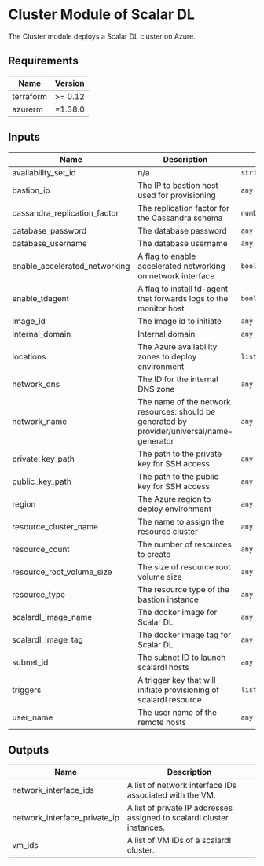 # Cluster Module of Scalar DL
The Cluster module deploys a Scalar DL cluster on Azure.

## Requirements

| Name | Version |
|------|---------|
| terraform | >= 0.12 |
| azurerm | =1.38.0 |

## Inputs

| Name | Description | Type | Default | Required |
|------|-------------|------|---------|:--------:|
| availability_set_id | n/a | `string` | `""` | no |
| bastion_ip | The IP to bastion host used for provisioning | `any` | n/a | yes |
| cassandra_replication_factor | The replication factor for the Cassandra schema | `number` | `3` | no |
| database_password | The database password | `any` | n/a | yes |
| database_username | The database username | `any` | n/a | yes |
| enable_accelerated_networking | A flag to enable accelerated networking on network interface | `bool` | `false` | no |
| enable_tdagent | A flag to install td-agent that forwards logs to the monitor host | `bool` | `true` | no |
| image_id | The image id to initiate | `any` | n/a | yes |
| internal_domain | Internal domain | `any` | n/a | yes |
| locations | The Azure availability zones to deploy environment | `list(string)` | n/a | yes |
| network_dns | The ID for the internal DNS zone | `any` | n/a | yes |
| network_name | The name of the network resources: should be generated by provider/universal/name-generator | `any` | n/a | yes |
| private_key_path | The path to the private key for SSH access | `any` | n/a | yes |
| public_key_path | The path to the public key for SSH access | `any` | n/a | yes |
| region | The Azure region to deploy environment | `any` | n/a | yes |
| resource_cluster_name | The name to assign the resource cluster | `any` | n/a | yes |
| resource_count | The number of resources to create | `any` | n/a | yes |
| resource_root_volume_size | The size of resource root volume size | `any` | n/a | yes |
| resource_type | The resource type of the bastion instance | `any` | n/a | yes |
| scalardl_image_name | The docker image for Scalar DL | `any` | n/a | yes |
| scalardl_image_tag | The docker image tag for Scalar DL | `any` | n/a | yes |
| subnet_id | The subnet ID to launch scalardl hosts | `any` | n/a | yes |
| triggers | A trigger key that will initiate provisioning of scalardl resource | `list` | `[]` | no |
| user_name | The user name of the remote hosts | `any` | n/a | yes |

## Outputs

| Name | Description |
|------|-------------|
| network_interface_ids | A list of network interface IDs associated with the VM. |
| network_interface_private_ip | A list of private IP addresses assigned to scalardl cluster instances. |
| vm_ids | A list of VM IDs of a scalardl cluster. |

